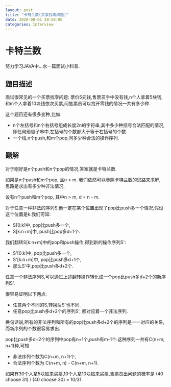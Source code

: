 ```yaml
---
layout: post
title: "卡特兰数(买票找零问题)"
date: 2020-08-01 20:50:00
categories: Interview
---
```


# 卡特兰数

努力学习JAVA中...水一篇面试小科普.

## 题目描述

面试很常见的一个买票找零问题: 票价5元钱,售票员手中没有钱,n个人拿着5块钱,和m个人拿着10块钱依次买票,问售票员可以找开零钱的情况一共有多少种.

这个题目还有很多变种,比如:
  - n个左括号和n个右括号组成长度2n的字符串,其中多少种括号合法匹配的情况,即任何前缀子串中,左括号的个数都大于等于右括号的个数.
  - 一个栈,n个push,和m个pop,问多少种合法的操作序列.
  
## 题解

对于刚好是n个push和n个pop的情况,答案就是卡特兰数.

如果是n个push和m个pop, 且n > m. 我们依然可以参照卡特兰数的思路来求解, 思路是求出有多少种非法情况.

设有n个push和m个pop, 其中n > m, d = n - m.

对于任意一种非法的序列S,他一定在某个位置出现了pop比push多一个情况,假设这个位置是k.我们可知:
  - S[0:k]中, pop比push多一个,
  - S[k:n+m]中, push比pop多d+1个.

我们翻转S[k:n+m]中的pop和push操作,得到新的操作序列S':
  - S'[0:k]中, pop比push多一个,
  - S'[k:n+m]中, pop比push多d+1个,
  - 那么S'中,pop比push多d+2个.

任意一个非法序列S,可以通过上述翻转操作转化成一个pop比push多d+2个的新序列S'.

很容易证明以下两点:
  - 任意两个不同的S,转换后S'也不同.
  - 任意pop比push多d+2个的序列S', 都对应着一个非法序列.

换句话说,所有的非法序列和所有的pop比push多d+2个的序列是一一对应的关系,而新序列的个数很容易求出.
  
pop比push多d+2个的序列中pop有n+1个,push有m-1个.这种序列一共有C(n+m, n+1)种,可知
  - 非法序列个数为C(n+m, n+1)个,
  - 合法序列个数为 C(n+m, n) - C(n+m, n+1).

如果有30个人拿5块钱来买票,10个人拿10块钱来买票,售票员出问题的概率是 (40 choose 31) / (40 choose 30) = 10/31.
